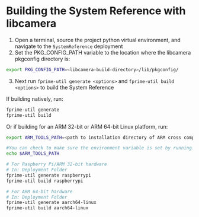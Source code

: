 # Building the System Reference with libcamera
1. Open a terminal, source the project python virtual environment, and navigate to the `SystemReference` deployment
2. Set the PKG_CONFIG_PATH variable to the location where the libcamera pkgconfig directory is:
```bash
export PKG_CONFIG_PATH=<libcamera-build-directory>/lib/pkgconfig/
```
3. Next run `fprime-util generate <options>` and `fprime-util build <options>` to build the System Reference

If building natively, run:
```bash
fprime-util generate
fprime-util build
```

Or if building for an ARM 32-bit or ARM 64-bit Linux platform, run:

```bash
export ARM_TOOLS_PATH=<path to installation directory of ARM cross compilers>

#You can check to make sure the environment variable is set by running:
echo $ARM_TOOLS_PATH

# For Raspberry Pi/ARM 32-bit hardware
# In: Deployment Folder
fprime-util generate raspberrypi
fprime-util build raspberrypi

# For ARM 64-bit hardware
# In: Deployment Folder
fprime-util generate aarch64-linux
fprime-util build aarch64-linux
 ```